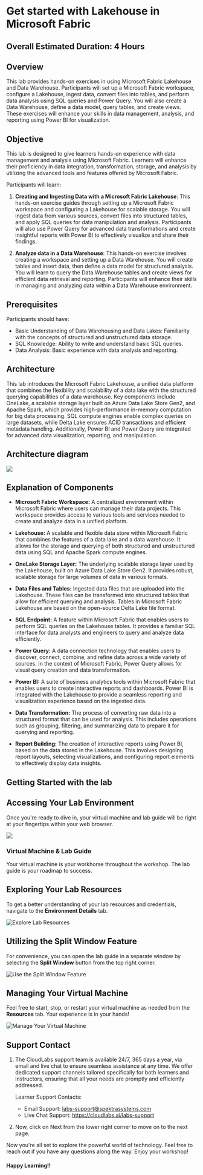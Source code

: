 # Get started with Lakehouse in Microsoft Fabric

## Overall Estimated Duration: 4 Hours

## Overview
This lab provides hands-on exercises in using Microsoft Fabric Lakehouse and Data Warehouse. Participants will set up a Microsoft Fabric workspace, configure a Lakehouse, ingest data, convert files into tables, and perform data analysis using SQL queries and Power Query. You will also create a Data Warehouse, define a data model, query tables, and create views. These exercises will enhance your skills in data management, analysis, and reporting using Power BI for visualization.

## Objective

This lab is designed to give learners hands-on experience with data management and analysis using Microsoft Fabric. Learners will enhance their proficiency in data integration, transformation, storage, and analysis by utilizing the advanced tools and features offered by Microsoft Fabric.

Participants will learn:

1. **Creating and Ingesting Data with a Microsoft Fabric Lakehouse**: This hands-on exercise guides through setting up a Microsoft Fabric workspace and configuring a Lakehouse for scalable storage. You will ingest data from various sources, convert files into structured tables, and apply SQL queries for data manipulation and analysis. Participants will also use Power Query for advanced data transformations and create insightful reports with Power BI to effectively visualize and share their findings.

2. **Analyze data in a Data Warehouse**: This hands-on exercise involves creating a workspace and setting up a Data Warehouse. You will create tables and insert data, then define a data model for structured analysis. You will learn to query the Data Warehouse tables and create views for efficient data retrieval and reporting. Participants will enhance their skills in managing and analyzing data within a Data Warehouse environment.

## Prerequisites 

Participants should have:

- Basic Understanding of Data Warehousing and Data Lakes: Familiarity with the concepts of structured and unstructured data storage.
- SQL Knowledge: Ability to write and understand basic SQL queries.
- Data Analysis: Basic experience with data analysis and reporting.


## Architecture

This lab introduces the Microsoft Fabric Lakehouse, a unified data platform that combines the flexibility and scalability of a data lake with the structured querying capabilities of a data warehouse. Key components include OneLake, a scalable storage layer built on Azure Data Lake Store Gen2, and Apache Spark, which provides high-performance in-memory computation for big data processing. SQL compute engines enable complex queries on large datasets, while Delta Lake ensures ACID transactions and efficient metadata handling. Additionally, Power BI and Power Query are integrated for advanced data visualization, reporting, and manipulation.

## Architecture diagram

![](./Images/final-2-3.jpg)

## Explanation of Components

- **Microsoft Fabric Workspace:** A centralized environment within Microsoft Fabric where users can manage their data projects. This workspace provides access to various tools and services needed to create and analyze data in a unified platform.

- **Lakehouse:** A scalable and flexible data store within Microsoft Fabric that combines the features of a data lake and a data warehouse. It allows for the storage and querying of both structured and unstructured data using SQL and Apache Spark compute engines.

- **OneLake Storage Layer:** The underlying scalable storage layer used by the Lakehouse, built on Azure Data Lake Store Gen2. It provides robust, scalable storage for large volumes of data in various formats.

- **Data Files and Tables:** Ingested data files that are uploaded into the Lakehouse. These files can be transformed into structured tables that allow for efficient querying and analysis. Tables in Microsoft Fabric Lakehouse are based on the open-source Delta Lake file format.

- **SQL Endpoint:** A feature within Microsoft Fabric that enables users to perform SQL queries on the Lakehouse tables. It provides a familiar SQL interface for data analysts and engineers to query and analyze data efficiently.

- **Power Query:** A data connection technology that enables users to discover, connect, combine, and refine data across a wide variety of sources. In the context of Microsoft Fabric, Power Query allows for visual query creation and data transformation.

- **Power BI:** A suite of business analytics tools within Microsoft Fabric that enables users to create interactive reports and dashboards. Power BI is integrated with the Lakehouse to provide a seamless reporting and visualization experience based on the ingested data.

- **Data Transformation:** The process of converting raw data into a structured format that can be used for analysis. This includes operations such as grouping, filtering, and summarizing data to prepare it for querying and reporting.

- **Report Building:** The creation of interactive reports using Power BI, based on the data stored in the Lakehouse. This involves designing report layouts, selecting visualizations, and configuring report elements to effectively display data insights.

## Getting Started with the lab

## Accessing Your Lab Environment

Once you're ready to dive in, your virtual machine and lab guide will be right at your fingertips within your web browser.
 
![](./Images/labguide.png)

### Virtual Machine & Lab Guide
 
Your virtual machine is your workhorse throughout the workshop. The lab guide is your roadmap to success.
 
## Exploring Your Lab Resources
 
To get a better understanding of your lab resources and credentials, navigate to the **Environment Details** tab.
 
![Explore Lab Resources](./Images/env.png)
 
## Utilizing the Split Window Feature
 
For convenience, you can open the lab guide in a separate window by selecting the **Split Window** button from the top right corner.
 
![Use the Split Window Feature](./Images/spl.png)
 
## Managing Your Virtual Machine
 
Feel free to start, stop, or restart your virtual machine as needed from the **Resources** tab. Your experience is in your hands!
 
![Manage Your Virtual Machine](./Images/res.png)
 

## Support Contact

1. The CloudLabs support team is available 24/7, 365 days a year, via email and live chat to ensure seamless assistance at any time. We offer dedicated support channels tailored specifically for both learners and instructors, ensuring that all your needs are promptly and efficiently addressed.

   Learner Support Contacts:

    - Email Support: labs-support@spektrasystems.com
    - Live Chat Support: https://cloudlabs.ai/labs-support


2. Now, click on Next from the lower right corner to move on to the next page.

Now you're all set to explore the powerful world of technology. Feel free to reach out if you have any questions along the way. Enjoy your workshop!

#### Happy Learning!!
